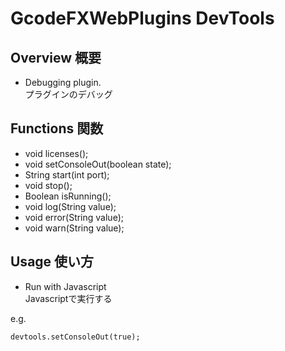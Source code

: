 # GcodeFXWebPlugins DevTools
## Overview 概要
 * Debugging plugin.  
 プラグインのデバッグ
## Functions 関数
 * void licenses();
 * void setConsoleOut(boolean state);
 * String start(int port);
 * void stop();
 * Boolean isRunning();
 * void log(String value);
 * void error(String value);
 * void warn(String value);
## Usage 使い方
 * Run with Javascript  
 Javascriptで実行する  
 
e.g.  
```
devtools.setConsoleOut(true);
```
